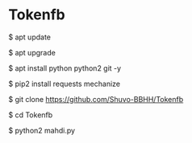 # Tokenfb

$ apt update

$ apt upgrade

$ apt install python python2 git -y

$ pip2 install requests mechanize

$ git clone https://github.com/Shuvo-BBHH/Tokenfb

$ cd Tokenfb

$ python2 mahdi.py
